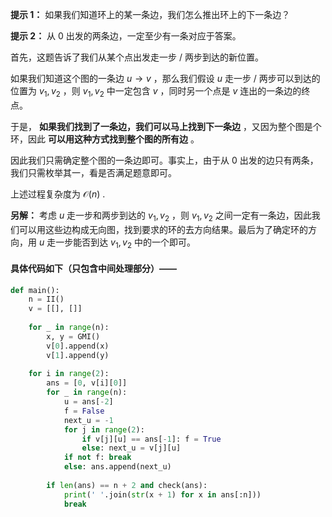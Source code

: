 **提示 1：** 如果我们知道环上的某一条边，我们怎么推出环上的下一条边？

**提示 2：** 从 $0$ 出发的两条边，一定至少有一条对应于答案。

首先，这题告诉了我们从某个点出发走一步 / 两步到达的新位置。

如果我们知道这个图的一条边 $u\to v$ ，那么我们假设 $u$ 走一步 / 两步可以到达的位置为 $v_1, v_2$ ，则 $v_1, v_2$ 中一定包含 $v$ ，同时另一个点是 $v$ 连出的一条边的终点。

于是， **如果我们找到了一条边，我们可以马上找到下一条边** ，又因为整个图是个环，因此 **可以用这种方式找到整个图的所有边** 。

因此我们只需确定整个图的一条边即可。事实上，由于从 $0$ 出发的边只有两条，我们只需枚举其一，看是否满足题意即可。

上述过程复杂度为 $\mathcal{O}(n)$ .

**另解：** 考虑 $u$ 走一步和两步到达的 $v_1, v_2$ ，则 $v_1, v_2$ 之间一定有一条边，因此我们可以用这些边构成无向图，找到要求的环的去方向结果。最后为了确定环的方向，用 $u$ 走一步能否到达 $v_1, v_2$ 中的一个即可。

#### 具体代码如下（只包含中间处理部分）——

```Python []
def main():
    n = II()
    v = [[], []]
    
    for _ in range(n):
        x, y = GMI()
        v[0].append(x)
        v[1].append(y)
    
    for i in range(2):
        ans = [0, v[i][0]]
        for _ in range(n):
            u = ans[-2]
            f = False
            next_u = -1
            for j in range(2):
                if v[j][u] == ans[-1]: f = True
                else: next_u = v[j][u]
            if not f: break
            else: ans.append(next_u)
        
        if len(ans) == n + 2 and check(ans):
            print(' '.join(str(x + 1) for x in ans[:n]))
            break
```